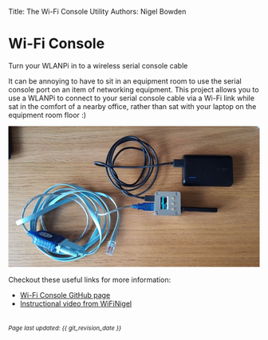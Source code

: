 Title: The Wi-Fi Console Utility
Authors: Nigel Bowden

# Wi-Fi Console

Turn your WLANPi in to a wireless serial console cable

It can be annoying to have to sit in an equipment room to use the serial console port on an item of networking equipment. This project allows you to use a WLANPi to connect to your serial console cable via a Wi-Fi link while sat in the comfort of a nearby office, rather than sat with your laptop on the equipment room floor :)

![Wi-Fi Console][wifi_console_image]

Checkout these useful links for more information:

- [Wi-Fi Console GitHub page][wifi_console_github]
- [Instructional video from WiFiNigel][wifi_console_youtube]

<!-- Link list -->
[wifi_console_github]: https://github.com/WLAN-Pi/wconsole
[wifi_console_youtube]: https://www.youtube.com/watch?v=YwbL3D92LMw
[wifi_console_image]: https://github.com/WLAN-Pi/wconsole/blob/master/images/wlanpi_console.jpg?raw=true

<small><br><i>Page last updated: {{ git_revision_date }} </i></small>